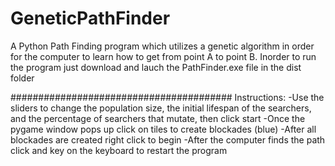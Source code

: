 # GeneticPathFinder
A Python Path Finding program which utilizes a genetic algorithm in order for the computer to learn how to get from point A to point B. Inorder to run the program just download and lauch the PathFinder.exe file in the dist folder

########################################
Instructions:
  -Use the sliders to change the population size, the initial lifespan of the searchers, and the percentage of searchers that mutate, then click start
  -Once the pygame window pops up click on tiles to create blockades (blue)
  -After all blockades are created right click to begin
  -After the computer finds the path click and key on the keyboard to restart the program

